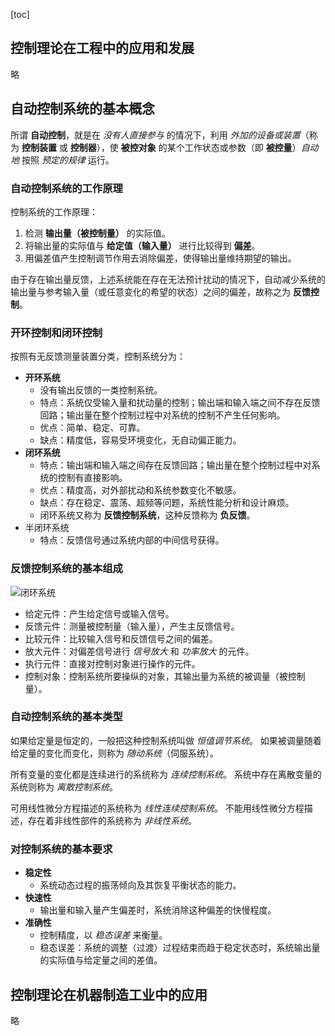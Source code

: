 [toc]

## 控制理论在工程中的应用和发展

略

## 自动控制系统的基本概念

所谓 **自动控制**，就是在 *没有人直接参与* 的情况下，利用 *外加的设备或装置*（称为 **控制装置** 或 **控制器**），使 **被控对象** 的某个工作状态或参数（即 **被控量**）*自动地* 按照 *预定的规律* 运行。

### 自动控制系统的工作原理

控制系统的工作原理：

1. 检测 **输出量（被控制量）** 的实际值。
2. 将输出量的实际值与 **给定值（输入量）** 进行比较得到 **偏差**。
3. 用偏差值产生控制调节作用去消除偏差，使得输出量维持期望的输出。

由于存在输出量反馈，上述系统能在存在无法预计扰动的情况下，自动减少系统的输出量与参考输入量（或任意变化的希望的状态）之间的偏差，故称之为 **反馈控制**。

### 开环控制和闭环控制

按照有无反馈测量装置分类，控制系统分为：

- **开环系统**
    - 没有输出反馈的一类控制系统。
    - 特点：系统仅受输入量和扰动量的控制；输出端和输入端之间不存在反馈回路；输出量在整个控制过程中对系统的控制不产生任何影响。
    - 优点：简单、稳定、可靠。
    - 缺点：精度低，容易受环境变化，无自动偏正能力。
- **闭环系统**
    - 特点：输出端和输入端之间存在反馈回路；输出量在整个控制过程中对系统的控制有直接影响。
    - 优点：精度高，对外部扰动和系统参数变化不敏感。
    - 缺点：存在稳定、震荡、超频等问题，系统性能分析和设计麻烦。
    - 闭环系统又称为 **反馈控制系统**，这种反馈称为 **负反馈**。
- 半闭环系统
    - 特点：反馈信号通过系统内部的中间信号获得。

### 反馈控制系统的基本组成

![闭环系统](http://oxnec2zdn.bkt.clouddn.com/kongzhigongchengjichu/bihuanxitong.PNG)

- 给定元件：产生给定信号或输入信号。
- 反馈元件：测量被控制量（输入量），产生主反馈信号。
- 比较元件：比较输入信号和反馈信号之间的偏差。
- 放大元件：对偏差信号进行 *信号放大* 和 *功率放大* 的元件。
- 执行元件：直接对控制对象进行操作的元件。
- 控制对象：控制系统所要操纵的对象，其输出量为系统的被调量（被控制量）。

### 自动控制系统的基本类型

如果给定量是恒定的，一般把这种控制系统叫做 *恒值调节系统*。
如果被调量随着给定量的变化而变化，则称为 *随动系统*（伺服系统）。

所有变量的变化都是连续进行的系统称为 *连续控制系统*。
系统中存在离散变量的系统则称为 *离散控制系统*。

可用线性微分方程描述的系统称为 *线性连续控制系统*。
不能用线性微分方程描述，存在着非线性部件的系统称为 *非线性系统*。

### 对控制系统的基本要求

- **稳定性**
    - 系统动态过程的振荡倾向及其恢复平衡状态的能力。
- **快速性**
    - 输出量和输入量产生偏差时，系统消除这种偏差的快慢程度。
- **准确性**
    - 控制精度，以 *稳态误差* 来衡量。
    - 稳态误差：系统的调整（过渡）过程结束而趋于稳定状态时，系统输出量的实际值与给定量之间的差值。

## 控制理论在机器制造工业中的应用

略

